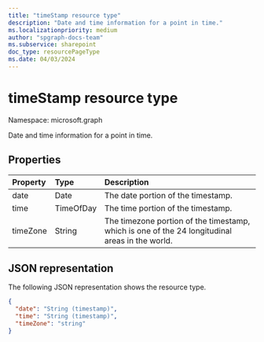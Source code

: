 ```yaml
---
title: "timeStamp resource type"
description: "Date and time information for a point in time."
ms.localizationpriority: medium
author: "spgraph-docs-team"
ms.subservice: sharepoint
doc_type: resourcePageType
ms.date: 04/03/2024
---
```


# timeStamp resource type

Namespace: microsoft.graph

Date and time information for a point in time.

## Properties
| Property       | Type    |Description|
|:---------------|:--------|:----------|
|date|Date|The date portion of the timestamp.|
|time|TimeOfDay|The time portion of the timestamp.|
|timeZone|String|The timezone portion of the timestamp, which is one of the 24 longitudinal areas in the world.|

## JSON representation

The following JSON representation shows the resource type.

<!-- {
  "blockType": "resource",
  "optionalProperties": [

  ],
  "@odata.type": "microsoft.graph.timeStamp"
}-->

```json
{
  "date": "String (timestamp)",
  "time": "String (timestamp)",
  "timeZone": "string"
}
```

<!-- uuid: 8fcb5dbc-d5aa-4681-8e31-b001d5168d79
2015-10-25 14:57:30 UTC -->
<!-- {
  "type": "#page.annotation",
  "description": "timeStamp resource",
  "keywords": "",
  "section": "documentation",
  "tocPath": ""
}-->


